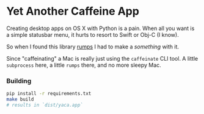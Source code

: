 # Yet Another Caffeine App

Creating desktop apps on OS X with Python is a pain. When all you want is a simple statusbar menu, it hurts to resort to Swift or Obj-C (I know).

So when I found this library [rumps](https://github.com/jaredks/rumps) I had to make a _something_ with it.

Since "caffeinating" a Mac is really just using the `caffeinate` CLI tool. A little `subprocess` here, a little `rumps` there, and no more sleepy Mac.

### Building

```bash
pip install -r requirements.txt
make build
# results in `dist/yaca.app`
```
